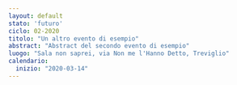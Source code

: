 ```yaml
---
layout: default
stato: 'futuro'
ciclo: 02-2020
titolo: "Un altro evento di esempio"
abstract: "Abstract del secondo evento di esempio"
luogo: "Sala non saprei, via Non me l'Hanno Detto, Treviglio"
calendario:
  inizio: "2020-03-14"
---
```

